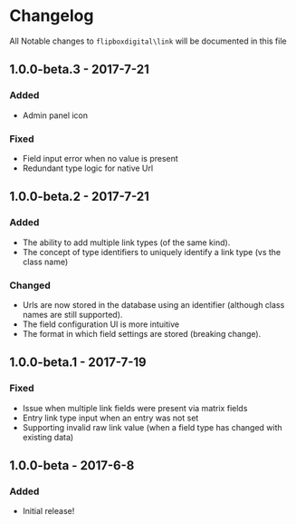 # Changelog
All Notable changes to `flipboxdigital\link` will be documented in this file

## 1.0.0-beta.3 - 2017-7-21
### Added
- Admin panel icon

### Fixed
- Field input error when no value is present
- Redundant type logic for native Url

## 1.0.0-beta.2 - 2017-7-21
### Added
- The ability to add multiple link types (of the same kind).
- The concept of type identifiers to uniquely identify a link type (vs the class name)

### Changed
- Urls are now stored in the database using an identifier (although class names are still supported).
- The field configuration UI is more intuitive
- The format in which field settings are stored (breaking change).

## 1.0.0-beta.1 - 2017-7-19
### Fixed
- Issue when multiple link fields were present via matrix fields
- Entry link type input when an entry was not set
- Supporting invalid raw link value (when a field type has changed with existing data)

## 1.0.0-beta - 2017-6-8
### Added
- Initial release!
